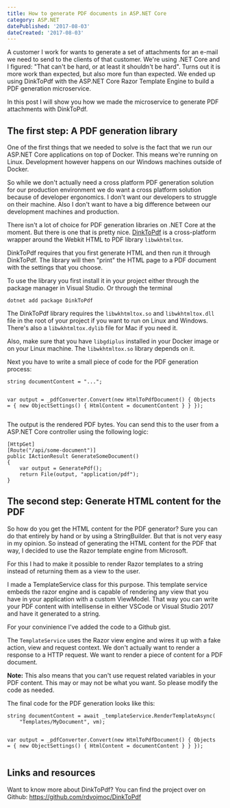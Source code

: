 ```yaml
---
title: How to generate PDF documents in ASP.NET Core
category: ASP.NET
datePublished: '2017-08-03'
dateCreated: '2017-08-03'
---
```

<!--kg-card-begin: markdown--><p>A customer I work for wants to generate a set of attachments for an e-mail we need to send to the clients of that customer. We're using .NET Core and I figured: &quot;That can't be hard, or at least it shouldn't be hard&quot;. Turns out it is more work than expected, but also more fun than expected. We ended up using DinkToPdf with the ASP.NET Core Razor Template Engine to build a PDF generation microservice.</p>
<p>In this post I will show you how we made the microservice to generate PDF attachments with DinkToPdf.</p>
<h2 id="thefirststepapdfgenerationlibrary">The first step: A PDF generation library</h2>
<p>One of the first things that we needed to solve is the fact that we run our ASP.NET Core applications on top of Docker. This means we're running on Linux. Development however happens on our Windows machines outside of Docker.</p>
<p>So while we don't actually need a cross platform PDF generation solution for our production environment we do want a cross platform solution because of developer ergonomics. I don't want our developers to struggle on their machine. Also I don't want to have a big difference between our development machines and production.</p>
<p>There isn't a lot of choice for PDF generation libraries on .NET Core at the moment. But there is one that is pretty nice. <a href="https://github.com/rdvojmoc/DinkToPdf">DinkToPdf</a> is a cross-platform wrapper around the Webkit HTML to PDF library <code>libwkhtmltox</code>.</p>
<p>DinkToPdf requires that you first generate HTML and then run it through DinkToPdf. The library will then &quot;print&quot; the HTML page to a PDF document with the settings that you choose.</p>
<p>To use the library you first install it in your project either through the package manager in Visual Studio. Or through the terminal</p>
<pre><code class="language-bash">dotnet add package DinkToPdf
</code></pre>
<p>The DinkToPdf library requires the <code>libwkhtmltox.so</code> and <code>libwkhtmltox.dll</code> file in the root of your project if you want to run on Linux and Windows. There's also a <code>libwkhtmltox.dylib</code> file for Mac if you need it.</p>
<p>Also, make sure that you have <code>libgdiplus</code> installed in your Docker image or on your Linux machine. The <code>libwkhtmltox.so</code> library depends on it.</p>
<p>Next you have to write a small piece of code for the PDF generation process:</p>
<pre><code class="language-csharp">string documentContent = &quot;...&quot;;

var output = _pdfConverter.Convert(new HtmlToPdfDocument()
{
    Objects =
    {
        new ObjectSettings()
        {
            HtmlContent = documentContent
        }
    }
});
</code></pre>
<p>The output is the rendered PDF bytes. You can send this to the user from a ASP.NET Core controller using the following logic:</p>
<pre><code class="language-csharp">[HttpGet]
[Route(&quot;/api/some-document&quot;)]
public IActionResult GenerateSomeDocument()
{
    var output = GeneratePdf();
    return File(output, &quot;application/pdf&quot;);
}
</code></pre>
<h2 id="thesecondstepgeneratehtmlcontentforthepdf">The second step: Generate HTML content for the PDF</h2>
<p>So how do you get the HTML content for the PDF generator? Sure you can do that entirely by hand or by using a StringBuilder. But that is not very easy in my opinion. So instead of generating the HTML content for the PDF that way, I decided to use the Razor template engine from Microsoft.</p>
<p>For this I had to make it possible to render Razor templates to a string instead of returning them as a view to the user.</p>
<p>I made a TemplateService class for this purpose. This template service embeds the razor engine and is capable of rendering any view that you have in your application with a custom ViewModel. That way you can write your PDF content with intellisense in either VSCode or Visual Studio 2017 and have it generated to a string.</p>
<p>For your convinience I've added the code to a Github gist.</p>
<script src="https://gist.github.com/wmeints/c547209b69128e4ee537cb8f35c3a6dc.js"></script>
<p>The <code>TemplateService</code> uses the Razor view engine and wires it up with a fake action, view and request context. We don't actually want to render a response to a HTTP request. We want to render a piece of content for a PDF document.</p>
<p><strong>Note:</strong> This also means that you can't use request related variables in your PDF content. This may or may not be what you want. So please modify the code as needed.</p>
<p>The final code for the PDF generation looks like this:</p>
<pre><code class="language-csharp">string documentContent = await _templateService.RenderTemplateAsync(
    &quot;Templates/MyDocument&quot;, vm);

var output = _pdfConverter.Convert(new HtmlToPdfDocument()
{
    Objects =
    {
        new ObjectSettings()
        {
            HtmlContent = documentContent
        }
    }
});
</code></pre>
<h2 id="linksandresources">Links and resources</h2>
<p>Want to know more about DinkToPdf? You can find the project over on Github: <a href="https://github.com/rdvojmoc/DinkToPdf">https://github.com/rdvojmoc/DinkToPdf</a></p>
<!--kg-card-end: markdown-->
